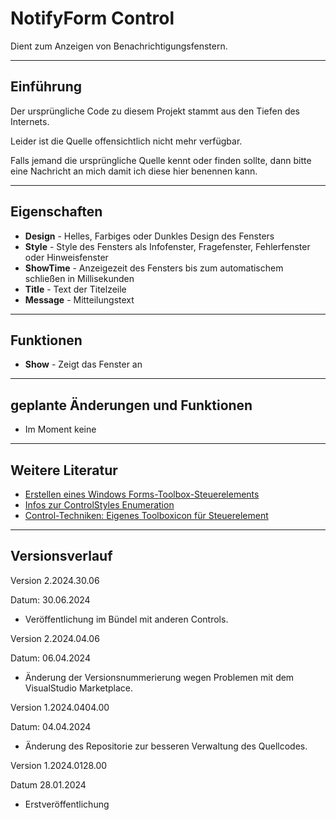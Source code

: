 # NotifyForm Control

Dient zum Anzeigen von Benachrichtigungsfenstern.

---

## Einführung

Der ursprüngliche Code zu diesem Projekt stammt aus den Tiefen des Internets.

Leider ist die Quelle offensichtlich nicht mehr verfügbar.

Falls jemand die ursprüngliche Quelle kennt oder finden sollte, dann bitte eine Nachricht an mich damit ich diese hier benennen kann.

---

## Eigenschaften

-  **Design** - Helles, Farbiges oder Dunkles Design des Fensters
-  **Style** - Style des Fensters als Infofenster, Fragefenster, Fehlerfenster oder Hinweisfenster
-  **ShowTime** - Anzeigezeit des Fensters bis zum automatischem schließen in Millisekunden
-  **Title** - Text der Titelzeile
-  **Message** - Mitteilungstext

---

## Funktionen

-  **Show** - Zeigt das Fenster an

---

## geplante Änderungen und Funktionen

- Im Moment keine

---

## Weitere Literatur

- [Erstellen eines Windows Forms-Toolbox-Steuerelements](https://docs.microsoft.com/de-de/visualstudio/extensibility/creating-a-windows-forms-toolbox-control?view=vs-2022)
- [Infos zur ControlStyles Enumeration](https://learn.microsoft.com/de-de/dotnet/api/system.windows.forms.controlstyles?redirectedfrom=MSDN&view=netframework-4.7.2)
- [Control-Techniken: Eigenes Toolboxicon für Steuerelement](https://www.vb-paradise.de/index.php/Thread/123746-Control-Techniken-Eigenes-Toolboxicon-f%C3%BCr-Steuerelement/)

---

## Versionsverlauf

Version 2.2024.30.06

Datum: 30.06.2024

- Veröffentlichung im Bündel mit anderen Controls.

Version 2.2024.04.06

Datum: 06.04.2024

- Änderung der Versionsnummerierung wegen Problemen mit dem VisualStudio Marketplace.

Version 1.2024.0404.00

Datum: 04.04.2024

- Änderung des Repositorie zur besseren Verwaltung des Quellcodes.

Version 1.2024.0128.00

Datum 28.01.2024
 
- Erstveröffentlichung